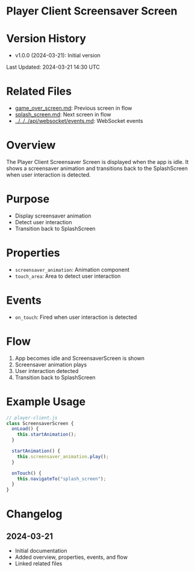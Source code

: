 # Player Client Screensaver Screen

# Version History

- v1.0.0 (2024-03-21): Initial version

Last Updated: 2024-03-21 14:30 UTC

# Related Files

- [game_over_screen.md](./game_over_screen.md): Previous screen in flow
- [splash_screen.md](./splash_screen.md): Next screen in flow
- [../../../api/websocket/events.md](../../../api/websocket/events.md): WebSocket events

# Overview

The Player Client Screensaver Screen is displayed when the app is idle. It shows a screensaver animation and transitions back to the SplashScreen when user interaction is detected.

# Purpose

- Display screensaver animation
- Detect user interaction
- Transition back to SplashScreen

# Properties

- `screensaver_animation`: Animation component
- `touch_area`: Area to detect user interaction

# Events

- `on_touch`: Fired when user interaction is detected

# Flow

1. App becomes idle and ScreensaverScreen is shown
2. Screensaver animation plays
3. User interaction detected
4. Transition back to SplashScreen

# Example Usage

```javascript
// player-client.js
class ScreensaverScreen {
  onLoad() {
    this.startAnimation();
  }

  startAnimation() {
    this.screensaver_animation.play();
  }

  onTouch() {
    this.navigateTo("splash_screen");
  }
}
```

# Changelog

## 2024-03-21

- Initial documentation
- Added overview, properties, events, and flow
- Linked related files
